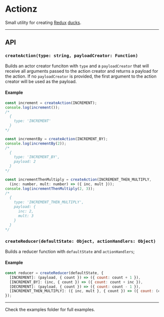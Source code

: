 # Actionz

Small utility for creating [Redux](http://redux.js.org/) [ducks](https://github.com/erikras/ducks-modular-redux).

---

## API

### `createAction(type: string, payloadCreator: Function)`
  Builds an actor creator funciton with `type` and a `payloadCreator` that will receive all arguments passed to the action creator and returns a payload for the action. If no `payloadCreator` is provided, the first argument to the action creator will be used as the payload.

#### Example

```js
const increment = createAction(INCREMENT);
console.log(increment());
/*
  {
    type: 'INCREMENT'
  }
*/

const incrementBy = createAction(INCREMENT_BY);
console.log(incrementBy(2));
/*
  {
    type: 'INCREMENT_BY',
    payload: 2
  }
*/

const incrementThenMultiply = createAction(INCREMENT_THEN_MULTIPLY,
  (inc: number, mult: number) => ({ inc, mult }));
console.log(incrementThenMultiply(2, 3));
/*
  {
    type: 'INCREMENT_THEN_MULTIPLY',
    payload: {
      inc: 2,
      mult: 3
    }
  }
*/
```

### `createReducer(defaultState: Object, actionHandlers: Object)`
  Builds a reducer function with `defaultState` and `actionHandlers`;

#### Example

```js
const reducer = createReducer(defaultState, {
  [INCREMENT]: (payload, { count }) => ({ count: count + 1 }),
  [INCREMENT_BY]: (inc, { count }) => ({ count: count + inc }),
  [DECREMENT]: (payload, { count }) => ({ count: count - 1 }),
  [INCREMENT_THEN_MULTIPLY]: ({ inc, mult }, { count }) => ({ count: (count + inc) * multi }),
});
```

---

Check the examples folder for full examples.
